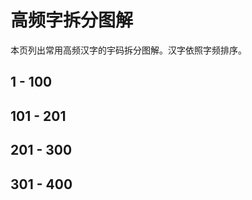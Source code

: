 <script setup>
import Chaifen from '@/chaifen/Chaifen.vue'
</script>

# 高频字拆分图解

本页列出常用高频汉字的宇码拆分图解。汉字依照字频排序。

## 1 - 100

<div class="flex justify-left flex-wrap my-8">
<Chaifen char='的' :parts='[5,2,1]' :colors />
<Chaifen char='一' :parts='[1]' :colors />
<Chaifen char='是' :parts='[4,1,4]' :colors />
<Chaifen char='了' :parts='[2]' :colors />
<Chaifen char='不' :parts='[4]' :colors />
<Chaifen char='在' :parts='[2,1,3]' :colors />
<Chaifen char='有' :parts='[2,4]' :colors />
<Chaifen char='个' :parts='[2,1]' :colors />
<Chaifen char='人' :parts='[2]' :colors />
<Chaifen char='这' :parts='[4,3]' :colors />
<Chaifen char='上' :parts='[3]' :colors />
<Chaifen char='中' :parts='[3,1]' :colors />
<Chaifen char='大' :parts='[3]' :colors />
<Chaifen char='为' :parts='[1,2,1]' :colors />
<Chaifen char='来' :parts='[1,6]' :colors />
<Chaifen char='我' :parts='[1,1,2,3]' :colors='[1,0,2,3,5,1]' />
<Chaifen char='到' :parts='[6,2]' :colors />
<Chaifen char='出' :parts='[3,2]' :colors />
<Chaifen char='要' :parts='[6,3]' :colors />
<Chaifen char='以' :parts='[1,1,2]' :colors />
<Chaifen char='时' :parts='[4,3]' :colors />
<Chaifen char='和' :parts='[5,3]' :colors />
<Chaifen char='地' :parts='[3,3]' :colors />
<Chaifen char='们' :parts='[2,3]' :colors />
<Chaifen char='得' :parts='[3,4,1,3]' :colors />
<Chaifen char='可' :parts='[1,3,1]' :colors='[1,2,1]' />
<Chaifen char='下' :parts='[3]' :colors />
<Chaifen char='对' :parts='[2,3]' :colors />
<Chaifen char='生' :parts='[5]' :colors />
<Chaifen char='也' :parts='[3]' :colors />
<Chaifen char='子' :parts='[2]' :colors />
<Chaifen char='就' :parts='[5,3,4]' :colors />
<Chaifen char='过' :parts='[3,3]' :colors />
<Chaifen char='能' :parts='[2,4,2,2]' :colors />
<Chaifen char='他' :parts='[2,3]' :colors />
<Chaifen char='会' :parts='[2,2,2]' :colors />
<Chaifen char='多' :parts='[3,3,]' :colors />
<Chaifen char='发' :parts='[2,2,1]' :colors />
<Chaifen char='说' :parts='[2,2,3,2]' :colors />
<Chaifen char='而' :parts='[6]' :colors />
<Chaifen char='于' :parts='[1,2]' :colors />
<Chaifen char='自' :parts='[6]' :colors />
<Chaifen char='之' :parts='[3]' :colors />
<Chaifen char='用' :parts='[5]' :colors />
<Chaifen char='年' :parts='[2,4]' :colors />
<Chaifen char='行' :parts='[3,3]' :colors />
<Chaifen char='家' :parts='[3,7]' :colors />
<Chaifen char='方' :parts='[4]' :colors />
<Chaifen char='后' :parts='[2,1,3]' :colors />
<Chaifen char='作' :parts='[2,2,3]' :colors />
<Chaifen char='成' :parts='[2,1,3]' :colors='[1,2,1]' />
<Chaifen char='开' :parts='[1,3]' :colors />
<Chaifen char='面' :parts='[9]' :colors />
<Chaifen char='事' :parts='[1,3,3,1]' :colors='[1,2,3,1]' />
<Chaifen char='好' :parts='[3,3]' :colors />
<Chaifen char='小' :parts='[3]' :colors />
<Chaifen char='心' :parts='[4]' :colors />
<Chaifen char='前' :parts='[3,4,2]' :colors />
<Chaifen char='所' :parts='[4,4]' :colors />
<Chaifen char='道' :parts='[3,6,3]' :colors />
<Chaifen char='法' :parts='[3,3,2]' :colors />
<Chaifen char='如' :parts='[3,3,]' :colors />
<Chaifen char='进' :parts='[2,2,3]' :colors />
<Chaifen char='着' :parts='[6,5]' :colors />
<Chaifen char='同' :parts='[2,1,3]' :colors />
<Chaifen char='经' :parts='[3,2,3]' :colors />
<Chaifen char='分' :parts='[2,2,]' :colors />
<Chaifen char='定' :parts='[3,1,4]' :colors />
<Chaifen char='都' :parts='[4,4,2]' :colors />
<Chaifen char='然' :parts='[4,4,4]' :colors />
<Chaifen char='与' :parts='[2,1]' :colors />
<Chaifen char='本' :parts='[4,1]' :colors />
<Chaifen char='还' :parts='[4,3]' :colors />
<Chaifen char='其' :parts='[8]' :colors />
<Chaifen char='当' :parts='[3,3]' :colors />
<Chaifen char='起' :parts='[7,3]' :colors />
<Chaifen char='动' :parts='[2,2,2]' :colors />
<Chaifen char='已' :parts='[3]' :colors />
<Chaifen char='两' :parts='[1,2,2,2]' :colors />
<Chaifen char='点' :parts='[2,3,4]' :colors />
<Chaifen char='从' :parts='[2,2]' :colors />
<Chaifen char='问' :parts='[3,3]' :colors />
<Chaifen char='里' :parts='[7]' :colors />
<Chaifen char='主' :parts='[1,4]' :colors />
<Chaifen char='实' :parts='[3,2,3]' :colors />
<Chaifen char='天' :parts='[1,3]' :colors />
<Chaifen char='高' :parts='[10]' :colors />
<Chaifen char='去' :parts='[3,2]' :colors />
<Chaifen char='现' :parts='[4,4]' :colors />
<Chaifen char='长' :parts='[4]' :colors />
<Chaifen char='此' :parts='[4,2]' :colors />
<Chaifen char='三' :parts='[3]' :colors />
<Chaifen char='将' :parts='[3,3,3]' :colors />
<Chaifen char='无' :parts='[1,3]' :colors />
<Chaifen char='国' :parts='[2,4,1,1]' :colors='[1,2,3,1]' />
<Chaifen char='全' :parts='[2,4]' :colors />
<Chaifen char='文' :parts='[4]' :colors />
<Chaifen char='理' :parts='[4,7]' :colors />
<Chaifen char='明' :parts='[4,4]' :colors />
<Chaifen char='日' :parts='[4]' :colors />
</div>

## 101 - 201
<div class="flex justify-left flex-wrap my-8">
<Chaifen char='些' :parts='[4,2,2]' :colors />
<Chaifen char='看' :parts='[4,5]' :colors />
<Chaifen char='只' :parts='[3,2]' :colors />
<Chaifen char='公' :parts='[2,2]' :colors />
<Chaifen char='等' :parts='[6,3,3]' :colors />
<Chaifen char='十' :parts='[2]' :colors />
<Chaifen char='意' :parts='[5,4,4]' :colors />
<Chaifen char='正' :parts='[1,4]' :colors />
<Chaifen char='外' :parts='[3,2]' :colors />
<Chaifen char='想' :parts='[4,5,4]' :colors />
<Chaifen char='间' :parts='[3,5]' :colors />
<Chaifen char='把' :parts='[3,4]' :colors />
<Chaifen char='情' :parts='[3,4,4]' :colors />
<Chaifen char='者' :parts='[4,4]' :colors />
<Chaifen char='没' :parts='[3,2,2]' :colors />
<Chaifen char='重' :parts='[2,4,1,2]' :colors='[1,2,0,2]' />
<Chaifen char='相' :parts='[4,5]' :colors />
<Chaifen char='那' :parts='[1,3,2]' :colors />
<Chaifen char='向' :parts='[3,3]' :colors />
<Chaifen char='知' :parts='[5,3]' :colors />
<Chaifen char='因' :parts='[2,3,1]' :colors='[1,2,1]' />
<Chaifen char='样' :parts='[4,6]' :colors />
<Chaifen char='学' :parts='[3,2,3]' :colors />
<Chaifen char='应' :parts='[3,4]' :colors />
<Chaifen char='又' :parts='[2]' :colors />
<Chaifen char='手' :parts='[4]' :colors />
<Chaifen char='但' :parts='[2,4,1]' :colors />
<Chaifen char='信' :parts='[1,8]' :colors />
<Chaifen char='关' :parts='[3,3]' :colors />
<Chaifen char='使' :parts='[2,1,3,2]' :colors />
<Chaifen char='种' :parts='[5,4]' :colors />
<Chaifen char='见' :parts='[2,2]' :colors />
<Chaifen char='力' :parts='[2]' :colors />
<Chaifen char='名' :parts='[3,3]' :colors />
<Chaifen char='二' :parts='[2]' :colors />
<Chaifen char='处' :parts='[3,2]' :colors />
<Chaifen char='门' :parts='[3]' :colors />
<Chaifen char='并' :parts='[3,3]' :colors />
<Chaifen char='口' :parts='[3]' :colors />
<Chaifen char='么' :parts='[1,2]' :colors />
<Chaifen char='先' :parts='[4,2]' :colors />
<Chaifen char='位' :parts='[2,5]' :colors />
<Chaifen char='头' :parts='[2,3]' :colors />
<Chaifen char='回' :parts='[2,3,1]' :colors='[1,2,1]' />
<Chaifen char='话' :parts='[2,6]' :colors />
<Chaifen char='很' :parts='[3,6]' :colors />
<Chaifen char='再' :parts='[1,2,3]' :colors />
<Chaifen char='由' :parts='[5]' :colors />
<Chaifen char='身' :parts='[7]' :colors />
<Chaifen char='入' :parts='[2]' :colors />
<Chaifen char='内' :parts='[2,2]' :colors />
<Chaifen char='第' :parts='[6,3,1,1]' :colors />
<Chaifen char='平' :parts='[1,2,2]' :colors='[1,2,1]' />
<Chaifen char='被' :parts='[5,5]' :colors />
<Chaifen char='给' :parts='[3,6]' :colors />
<Chaifen char='次' :parts='[2,4]' :colors />
<Chaifen char='别' :parts='[3,2,2]' :colors />
<Chaifen char='几' :parts='[2]' :colors />
<Chaifen char='月' :parts='[4]' :colors />
<Chaifen char='真' :parts='[2,6,2]' :colors />
<Chaifen char='立' :parts='[5]' :colors />
<Chaifen char='新' :parts='[5,4,4]' :colors />
<Chaifen char='通' :parts='[2,5,3]' :colors />
<Chaifen char='少' :parts='[3,1]' :colors />
<Chaifen char='机' :parts='[4,2]' :colors />
<Chaifen char='打' :parts='[3,2]' :colors />
<Chaifen char='水' :parts='[4]' :colors />
<Chaifen char='果' :parts='[4,4]' :colors />
<Chaifen char='最' :parts='[4,6,2]' :colors />
<Chaifen char='部' :parts='[5,3,2]' :colors />
<Chaifen char='何' :parts='[2,1,3,1]' :colors='[1,2,3,2]' />
<Chaifen char='安' :parts='[3,3]' :colors />
<Chaifen char='接' :parts='[3,5,3]' :colors />
<Chaifen char='报' :parts='[3,2,2]' :colors />
<Chaifen char='声' :parts='[3,4]' :colors />
<Chaifen char='才' :parts='[2,1]' :colors />
<Chaifen char='体' :parts='[2,4,1]' :colors />
<Chaifen char='今' :parts='[2,1,1]' :colors />
<Chaifen char='合' :parts='[6]' :colors />
<Chaifen char='性' :parts='[3,5]' :colors />
<Chaifen char='西' :parts='[6]' :colors />
<Chaifen char='你' :parts='[2,2,3]' :colors />
<Chaifen char='放' :parts='[4,4]' :colors />
<Chaifen char='表' :parts='[4,4]' :colors />
<Chaifen char='目' :parts='[5]' :colors />
<Chaifen char='加' :parts='[2,3]' :colors />
<Chaifen char='常' :parts='[8,3]' :colors />
<Chaifen char='做' :parts='[2,5,4]' :colors />
<Chaifen char='己' :parts='[3]' :colors />
<Chaifen char='老' :parts='[4,2]' :colors />
<Chaifen char='四' :parts='[2,2,1]' :colors='[1,2,1]' />
<Chaifen char='件' :parts='[2,4]' :colors />
<Chaifen char='解' :parts='[2,5,2,4]' :colors />
<Chaifen char='路' :parts='[7,3,3]' :colors />
<Chaifen char='更' :parts='[1,4,2]' :colors />
<Chaifen char='走' :parts='[7]' :colors />
<Chaifen char='比' :parts='[2,2]' :colors />
<Chaifen char='总' :parts='[2,3,4]' :colors />
<Chaifen char='金' :parts='[8]' :colors />
<Chaifen char='管' :parts='[6,3,3,2]' :colors />
</div>

## 201 - 300

<div class="flex justify-left flex-wrap my-8">
<Chaifen char='光' :parts='[3,3]' :colors />
<Chaifen char='工' :parts='[3]' :colors />
<Chaifen char='结' :parts='[3,3,3]' :colors />
<Chaifen char='提' :parts='[3,4,1,4]' :colors />
<Chaifen char='任' :parts='[2,4]' :colors />
<Chaifen char='东' :parts='[2,3]' :colors />
<Chaifen char='原' :parts='[2,5,3]' :colors />
<Chaifen char='便' :parts='[2,1,4,2]' :colors />
<Chaifen char='美' :parts='[6,3]' :colors />
<Chaifen char='及' :parts='[2,1]' :colors />
<Chaifen char='教' :parts='[4,3,4]' :colors />
<Chaifen char='难' :parts='[2,8]' :colors />
<Chaifen char='世' :parts='[5]' :colors />
<Chaifen char='至' :parts='[6]' :colors />
<Chaifen char='气' :parts='[4]' :colors />
<Chaifen char='神' :parts='[4,5]' :colors />
<Chaifen char='山' :parts='[3]' :colors />
<Chaifen char='数' :parts='[6,3,4]' :colors />
<Chaifen char='利' :parts='[5,2]' :colors />
<Chaifen char='书' :parts='[1,1,1,1]' :colors />
<Chaifen char='代' :parts='[2,3]' :colors />
<Chaifen char='直' :parts='[2,6]' :colors />
<Chaifen char='色' :parts='[2,4]' :colors />
<Chaifen char='场' :parts='[3,1,2]' :colors />
<Chaifen char='变' :parts='[6,2]' :colors />
<Chaifen char='记' :parts='[2,3]' :colors />
<Chaifen char='张' :parts='[3,4]' :colors />
<Chaifen char='必' :parts='[3,1,1]' :colors='[1,2,1]' />
<Chaifen char='受' :parts='[4,2,2]' :colors />
<Chaifen char='交' :parts='[2,2,2]' :colors />
<Chaifen char='非' :parts='[8]' :colors />
<Chaifen char='服' :parts='[4,2,2]' :colors />
<Chaifen char='化' :parts='[2,2]' :colors />
<Chaifen char='求' :parts='[1,5,1]' :colors />
<Chaifen char='风' :parts='[2,2]' :colors />
<Chaifen char='度' :parts='[3,4,2]' :colors />
<Chaifen char='太' :parts='[3,1]' :colors />
<Chaifen char='万' :parts='[1,2]' :colors />
<Chaifen char='各' :parts='[3,3]' :colors />
<Chaifen char='算' :parts='[6,5,3]' :colors />
<Chaifen char='边' :parts='[2,3]' :colors />
<Chaifen char='王' :parts='[4]' :colors />
<Chaifen char='什' :parts='[2,2]' :colors />
<Chaifen char='快' :parts='[3,2,2]' :colors />
<Chaifen char='许' :parts='[2,2,2]' :colors />
<Chaifen char='连' :parts='[4,3]' :colors />
<Chaifen char='五' :parts='[1,3]' :colors />
<Chaifen char='活' :parts='[3,6]' :colors />
<Chaifen char='思' :parts='[5,4]' :colors />
<Chaifen char='该' :parts='[2,6]' :colors />
<Chaifen char='步' :parts='[4,3]' :colors />
<Chaifen char='海' :parts='[3,2,5]' :colors />
<Chaifen char='指' :parts='[3,2,4]' :colors />
<Chaifen char='物' :parts='[4,2,2]' :colors />
<Chaifen char='则' :parts='[2,2,2]' :colors />
<Chaifen char='女' :parts='[3]' :colors />
<Chaifen char='或' :parts='[1,3,1,3]' :colors='[1,2,3,1]' />
<Chaifen char='完' :parts='[3,1,3]' :colors />
<Chaifen char='马' :parts='[3]' :colors />
<Chaifen char='强' :parts='[3,3,6]' :colors />
<Chaifen char='言' :parts='[7]' :colors />
<Chaifen char='条' :parts='[3,4]' :colors />
<Chaifen char='特' :parts='[4,3,3]' :colors />
<Chaifen char='命' :parts='[6,2]' :colors />
<Chaifen char='感' :parts='[2,1,3,3,4]' :colors='[1,2,3,1,4]' />
<Chaifen char='清' :parts='[3,4,4]' :colors />
<Chaifen char='带' :parts='[4,2,3]' :colors />
<Chaifen char='认' :parts='[2,2]' :colors />
<Chaifen char='保' :parts='[2,3,4]' :colors />
<Chaifen char='望' :parts='[3,4,4]' :colors />
<Chaifen char='转' :parts='[4,2,1,1]' :colors />
<Chaifen char='传' :parts='[2,2,1,1]' :colors />
<Chaifen char='儿' :parts='[2]' :colors />
<Chaifen char='制' :parts='[3,2,1,2]' :colors='[1,2,1,3]' />
<Chaifen char='干' :parts='[3]' :colors />
<Chaifen char='计' :parts='[2,2]' :colors />
<Chaifen char='民' :parts='[3,2]' :colors />
<Chaifen char='白' :parts='[5]' :colors />
<Chaifen char='住' :parts='[2,1,4]' :colors />
<Chaifen char='字' :parts='[3,3]' :colors />
<Chaifen char='它' :parts='[3,2]' :colors />
<Chaifen char='义' :parts='[1,2]' :colors />
<Chaifen char='车' :parts='[4]' :colors />
<Chaifen char='像' :parts='[2,2,3,6]' :colors />
<Chaifen char='反' :parts='[2,2]' :colors />
<Chaifen char='象' :parts='[2,3,6]' :colors />
<Chaifen char='题' :parts='[4,1,4,2,4]' :colors />
<Chaifen char='却' :parts='[3,2,2]' :colors />
<Chaifen char='流' :parts='[3,4,3]' :colors />
<Chaifen char='且' :parts='[5]' :colors />
<Chaifen char='即' :parts='[3,2,2]' :colors />
<Chaifen char='深' :parts='[3,2,2,4]' :colors />
<Chaifen char='近' :parts='[4,3]' :colors />
<Chaifen char='形' :parts='[1,3,3]' :colors />
<Chaifen char='取' :parts='[6,2]' :colors />
<Chaifen char='往' :parts='[3,1,4]' :colors />
<Chaifen char='系' :parts='[1,6]' :colors />
<Chaifen char='量' :parts='[4,1,7]' :colors />
<Chaifen char='论' :parts='[2,2,2]' :colors />
<Chaifen char='告' :parts='[4,3]' :colors />
</div>

## 301 - 400

<div class="flex justify-left flex-wrap my-8">
<Chaifen char='息' :parts='[6,4]' :colors />
<Chaifen char='让' :parts='[]' :colors />
<Chaifen char='决' :parts='[]' :colors />
<Chaifen char='未' :parts='[]' :colors />
<Chaifen char='花' :parts='[]' :colors />
<Chaifen char='收' :parts='[]' :colors />
<Chaifen char='满' :parts='[]' :colors />
<Chaifen char='每' :parts='[]' :colors />
<Chaifen char='华' :parts='[]' :colors />
<Chaifen char='业' :parts='[]' :colors />
<Chaifen char='南' :parts='[]' :colors />
<Chaifen char='觉' :parts='[]' :colors />
<Chaifen char='电' :parts='[]' :colors />
<Chaifen char='空' :parts='[]' :colors />
<Chaifen char='眼' :parts='[]' :colors />
<Chaifen char='听' :parts='[]' :colors />
<Chaifen char='远' :parts='[]' :colors />
<Chaifen char='师' :parts='[]' :colors />
<Chaifen char='元' :parts='[]' :colors />
<Chaifen char='请' :parts='[]' :colors />
<Chaifen char='容' :parts='[]' :colors />
<Chaifen char='她' :parts='[]' :colors />
<Chaifen char='军' :parts='[]' :colors />
<Chaifen char='士' :parts='[]' :colors />
<Chaifen char='百' :parts='[]' :colors />
<Chaifen char='办' :parts='[]' :colors />
<Chaifen char='语' :parts='[]' :colors />
<Chaifen char='期' :parts='[]' :colors />
<Chaifen char='北' :parts='[]' :colors />
<Chaifen char='林' :parts='[]' :colors />
<Chaifen char='识' :parts='[]' :colors />
<Chaifen char='半' :parts='[]' :colors />
<Chaifen char='夫' :parts='[]' :colors />
<Chaifen char='客' :parts='[]' :colors />
<Chaifen char='战' :parts='[]' :colors />
<Chaifen char='院' :parts='[]' :colors />
<Chaifen char='城' :parts='[]' :colors />
<Chaifen char='候' :parts='[]' :colors />
<Chaifen char='单' :parts='[]' :colors />
<Chaifen char='音' :parts='[]' :colors />
<Chaifen char='台' :parts='[]' :colors />
<Chaifen char='死' :parts='[]' :colors />
<Chaifen char='视' :parts='[]' :colors />
<Chaifen char='领' :parts='[]' :colors />
<Chaifen char='失' :parts='[]' :colors />
<Chaifen char='司' :parts='[]' :colors />
<Chaifen char='亲' :parts='[]' :colors />
<Chaifen char='始' :parts='[]' :colors />
<Chaifen char='极' :parts='[]' :colors />
<Chaifen char='双' :parts='[]' :colors />
<Chaifen char='令' :parts='[]' :colors />
<Chaifen char='改' :parts='[]' :colors />
<Chaifen char='功' :parts='[]' :colors />
<Chaifen char='程' :parts='[]' :colors />
<Chaifen char='爱' :parts='[]' :colors />
<Chaifen char='德' :parts='[]' :colors />
<Chaifen char='复' :parts='[]' :colors />
<Chaifen char='切' :parts='[]' :colors />
<Chaifen char='随' :parts='[]' :colors />
<Chaifen char='李' :parts='[]' :colors />
<Chaifen char='员' :parts='[]' :colors />
<Chaifen char='离' :parts='[]' :colors />
<Chaifen char='轻' :parts='[]' :colors />
<Chaifen char='观' :parts='[]' :colors />
<Chaifen char='青' :parts='[]' :colors />
<Chaifen char='足' :parts='[]' :colors />
<Chaifen char='落' :parts='[]' :colors />
<Chaifen char='叫' :parts='[]' :colors />
<Chaifen char='根' :parts='[]' :colors />
<Chaifen char='怎' :parts='[]' :colors />
<Chaifen char='持' :parts='[]' :colors />
<Chaifen char='精' :parts='[]' :colors />
<Chaifen char='送' :parts='[]' :colors />
<Chaifen char='众' :parts='[]' :colors />
<Chaifen char='影' :parts='[]' :colors />
<Chaifen char='八' :parts='[]' :colors />
<Chaifen char='首' :parts='[]' :colors />
<Chaifen char='包' :parts='[]' :colors />
<Chaifen char='准' :parts='[]' :colors />
<Chaifen char='兴' :parts='[]' :colors />
<Chaifen char='红' :parts='[]' :colors />
<Chaifen char='达' :parts='[]' :colors />
<Chaifen char='早' :parts='[]' :colors />
<Chaifen char='尽' :parts='[]' :colors />
<Chaifen char='故' :parts='[]' :colors />
<Chaifen char='房' :parts='[]' :colors />
<Chaifen char='引' :parts='[]' :colors />
<Chaifen char='火' :parts='[]' :colors />
<Chaifen char='站' :parts='[]' :colors />
<Chaifen char='似' :parts='[]' :colors />
<Chaifen char='找' :parts='[]' :colors />
<Chaifen char='备' :parts='[]' :colors />
<Chaifen char='调' :parts='[]' :colors />
<Chaifen char='断' :parts='[]' :colors />
<Chaifen char='设' :parts='[]' :colors />
<Chaifen char='格' :parts='[]' :colors />
<Chaifen char='消' :parts='[]' :colors />
<Chaifen char='拉' :parts='[]' :colors />
<Chaifen char='照' :parts='[]' :colors />
<Chaifen char='布' :parts='[]' :colors />
<Chaifen char='友' :parts='[]' :colors />
<Chaifen char='整' :parts='[]' :colors />
<Chaifen char='术' :parts='[]' :colors />
<Chaifen char='石' :parts='[]' :colors />
<Chaifen char='展' :parts='[]' :colors />
<Chaifen char='紧' :parts='[]' :colors />
<Chaifen char='据' :parts='[]' :colors />
<Chaifen char='终' :parts='[]' :colors />
<Chaifen char='周' :parts='[]' :colors />
<Chaifen char='式' :parts='[]' :colors />
<Chaifen char='举' :parts='[]' :colors />
<Chaifen char='飞' :parts='[]' :colors />
<Chaifen char='片' :parts='[]' :colors />
<Chaifen char='虽' :parts='[]' :colors />
<Chaifen char='易' :parts='[]' :colors />
<Chaifen char='运' :parts='[]' :colors />
<Chaifen char='笑' :parts='[]' :colors />
<Chaifen char='云' :parts='[]' :colors />
<Chaifen char='建' :parts='[]' :colors />
<Chaifen char='谈' :parts='[]' :colors />
<Chaifen char='界' :parts='[]' :colors />
<Chaifen char='务' :parts='[]' :colors />
<Chaifen char='写' :parts='[]' :colors />
<Chaifen char='钱' :parts='[]' :colors />
<Chaifen char='商' :parts='[]' :colors />
<Chaifen char='乐' :parts='[]' :colors />
<Chaifen char='推' :parts='[]' :colors />
<Chaifen char='注' :parts='[]' :colors />
<Chaifen char='越' :parts='[]' :colors />
<Chaifen char='千' :parts='[]' :colors />
<Chaifen char='微' :parts='[]' :colors />
<Chaifen char='若' :parts='[]' :colors />
<Chaifen char='约' :parts='[]' :colors />
<Chaifen char='英' :parts='[]' :colors />
<Chaifen char='集' :parts='[]' :colors />
<Chaifen char='示' :parts='[]' :colors />
<Chaifen char='呢' :parts='[]' :colors />
<Chaifen char='待' :parts='[]' :colors />
<Chaifen char='坐' :parts='[]' :colors />
<Chaifen char='议' :parts='[]' :colors />
<Chaifen char='乎' :parts='[]' :colors />
<Chaifen char='留' :parts='[]' :colors />
<Chaifen char='称' :parts='[]' :colors />
<Chaifen char='品' :parts='[]' :colors />
<Chaifen char='志' :parts='[]' :colors />
<Chaifen char='黑' :parts='[]' :colors />
<Chaifen char='存' :parts='[]' :colors />
<Chaifen char='六' :parts='[]' :colors />
<Chaifen char='造' :parts='[]' :colors />
<Chaifen char='低' :parts='[]' :colors />
<Chaifen char='江' :parts='[]' :colors />
<Chaifen char='念' :parts='[]' :colors />
<Chaifen char='产' :parts='[]' :colors />
<Chaifen char='刻' :parts='[]' :colors />
<Chaifen char='节' :parts='[]' :colors />
<Chaifen char='尔' :parts='[]' :colors />
<Chaifen char='吃' :parts='[]' :colors />
<Chaifen char='势' :parts='[]' :colors />
<Chaifen char='依' :parts='[]' :colors />
<Chaifen char='图' :parts='[]' :colors />
<Chaifen char='共' :parts='[]' :colors />
<Chaifen char='曾' :parts='[]' :colors />
<Chaifen char='响' :parts='[]' :colors />
<Chaifen char='底' :parts='[]' :colors />
<Chaifen char='装' :parts='[]' :colors />
<Chaifen char='具' :parts='[]' :colors />
<Chaifen char='喜' :parts='[]' :colors />
<Chaifen char='严' :parts='[]' :colors />
<Chaifen char='九' :parts='[]' :colors />
<Chaifen char='况' :parts='[]' :colors />
<Chaifen char='跟' :parts='[]' :colors />
<Chaifen char='罗' :parts='[]' :colors />
<Chaifen char='须' :parts='[]' :colors />
<Chaifen char='显' :parts='[]' :colors />
<Chaifen char='热' :parts='[]' :colors />
<Chaifen char='病' :parts='[]' :colors />
<Chaifen char='证' :parts='[]' :colors />
<Chaifen char='刚' :parts='[]' :colors />
<Chaifen char='治' :parts='[]' :colors />
<Chaifen char='绝' :parts='[]' :colors />
<Chaifen char='群' :parts='[]' :colors />
<Chaifen char='市' :parts='[]' :colors />
<Chaifen char='阳' :parts='[]' :colors />
<Chaifen char='确' :parts='[]' :colors />
<Chaifen char='究' :parts='[]' :colors />
<Chaifen char='久' :parts='[]' :colors />
<Chaifen char='除' :parts='[]' :colors />
<Chaifen char='闻' :parts='[]' :colors />
<Chaifen char='答' :parts='[]' :colors />
<Chaifen char='段' :parts='[]' :colors />
<Chaifen char='官' :parts='[]' :colors />
<Chaifen char='政' :parts='[]' :colors />
<Chaifen char='类' :parts='[]' :colors />
<Chaifen char='黄' :parts='[]' :colors />
<Chaifen char='武' :parts='[]' :colors />
<Chaifen char='七' :parts='[]' :colors />
<Chaifen char='支' :parts='[]' :colors />
<Chaifen char='费' :parts='[]' :colors />
<Chaifen char='父' :parts='[]' :colors />
<Chaifen char='统' :parts='[]' :colors />
</div>

